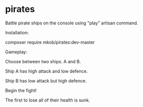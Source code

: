 # pirates

Battle pirate ships on the console using "play" artisan command.

Installation:

composer require mkob/pirates:dev-master

Gameplay:

Choose between two ships. A and B.

Ship A has high attack and low defence.

Ship B has low attack but high defence.

Begin the fight!

The first to lose all of their health is sunk.
